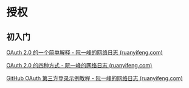 # 授权

## 初入门
[OAuth 2.0 的一个简单解释 - 阮一峰的网络日志 (ruanyifeng.com)](https://www.ruanyifeng.com/blog/2019/04/oauth_design.html)

[OAuth 2.0 的四种方式 - 阮一峰的网络日志 (ruanyifeng.com)](https://www.ruanyifeng.com/blog/2019/04/oauth-grant-types.html)

[GitHub OAuth 第三方登录示例教程 - 阮一峰的网络日志 (ruanyifeng.com)](https://www.ruanyifeng.com/blog/2019/04/github-oauth.html)